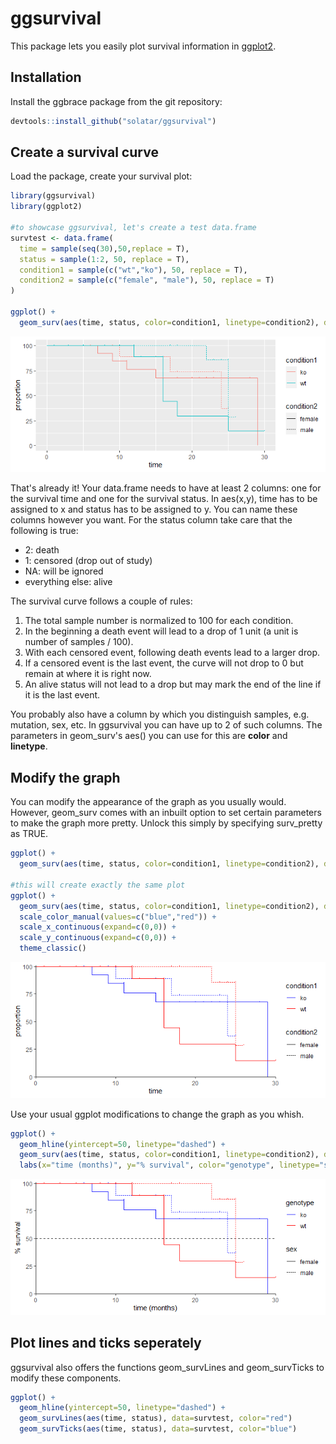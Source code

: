 # ggsurvival

This package lets you easily plot survival information in [ggplot2](https://ggplot2.tidyverse.org/).

## Installation
Install the ggbrace package from the git repository:
``` r
devtools::install_github("solatar/ggsurvival")
```

## Create a survival curve
Load the package, create your survival plot:
``` r
library(ggsurvival)
library(ggplot2)

#to showcase ggsurvival, let's create a test data.frame
survtest <- data.frame(
  time = sample(seq(30),50,replace = T),
  status = sample(1:2, 50, replace = T),
  condition1 = sample(c("wt","ko"), 50, replace = T),
  condition2 = sample(c("female", "male"), 50, replace = T)
)

ggplot() +
  geom_surv(aes(time, status, color=condition1, linetype=condition2), data=survtest)
```

<img src="readme_files/surv1.png"/>

That's already it! Your data.frame needs to have at least 2 columns: one for the survival time and one for the survival status. In aes(x,y), time has to be assigned to x and status has to be assigned to y. You can name these columns however you want. For the status column take care that the following is true:
- 2: death
- 1: censored (drop out of study)
- NA: will be ignored
- everything else: alive

The survival curve follows a couple of rules:
1) The total sample number is normalized to 100 for each condition.
2) In the beginning a death event will lead to a drop of 1 unit (a unit is number of samples / 100).
3) With each censored event, following death events lead to a larger drop.
4) If a censored event is the last event, the curve will not drop to 0 but remain at where it is right now.
5) An alive status will not lead to a drop but may mark the end of the line if it is the last event.

You probably also have a column by which you distinguish samples, e.g. mutation, sex, etc. In ggsurvival you can have up to 2 of such columns. The parameters in geom_surv's aes() you can use for this are <b>color</b> and <b>linetype</b>.

## Modify the graph

You can modify the appearance of the graph as you usually would. However, geom_surv comes with an inbuilt option to set certain parameters to make the graph more pretty. Unlock this simply by specifying surv_pretty as TRUE.

``` r
ggplot() +
  geom_surv(aes(time, status, color=condition1, linetype=condition2), data=survtest, surv_pretty=T)

#this will create exactly the same plot
ggplot() +
  geom_surv(aes(time, status, color=condition1, linetype=condition2), data=survtest) +
  scale_color_manual(values=c("blue","red")) +
  scale_x_continuous(expand=c(0,0)) +
  scale_y_continuous(expand=c(0,0)) +
  theme_classic()
```

<img src="readme_files/surv2.png"/>

Use your usual ggplot modifications to change the graph as you whish.

``` r
ggplot() +
  geom_hline(yintercept=50, linetype="dashed") +
  geom_surv(aes(time, status, color=condition1, linetype=condition2), data=survtest, surv_pretty=T) +
  labs(x="time (months)", y="% survival", color="genotype", linetype="sex")
```

<img src="readme_files/surv3.png"/>

## Plot lines and ticks seperately

ggsurvival also offers the functions geom_survLines and geom_survTicks to modify these components.

``` r
ggplot() +
  geom_hline(yintercept=50, linetype="dashed") +
  geom_survLines(aes(time, status), data=survtest, color="red")
  geom_survTicks(aes(time, status), data=survtest, color="blue")
```
